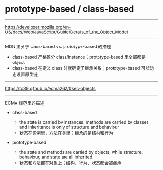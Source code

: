 # prototype-based / class-based

---

https://developer.mozilla.org/en-US/docs/Web/JavaScript/Guide/Details_of_the_Object_Model

---

MDN 里关于 class-based vs. prototype-based 的描述

- class-based 严格区分 class/instance；prototype-based 里全部都是 object
- class-based 在定义 class 时就确定了继承关系；prototype-based 可以动态设置原型链

---

https://tc39.github.io/ecma262/#sec-objects

---

ECMA 规范里的描述

- class-based
    - the state is carried by instances, methods are carried by classes, and inheritance is only of structure and behaviour
    - 状态在实例里，方法在类里；继承的是结构和行为

- prototype-based
    - the state and methods are carried by objects, while structure, behaviour, and state are all inherited.
    - 状态和方法都在对象上；结构、行为、状态都会被继承
